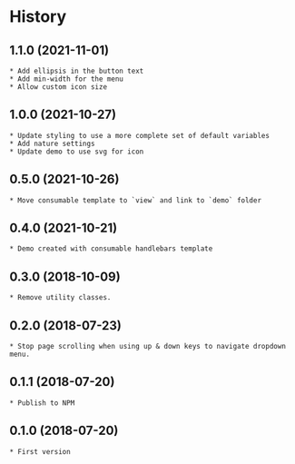 # History

## 1.1.0 (2021-11-01)
    * Add ellipsis in the button text
    * Add min-width for the menu
    * Allow custom icon size

## 1.0.0 (2021-10-27)
    * Update styling to use a more complete set of default variables
    * Add nature settings
    * Update demo to use svg for icon

## 0.5.0 (2021-10-26)
    * Move consumable template to `view` and link to `demo` folder

## 0.4.0 (2021-10-21)
    * Demo created with consumable handlebars template

## 0.3.0 (2018-10-09)
    * Remove utility classes.

## 0.2.0 (2018-07-23)
    * Stop page scrolling when using up & down keys to navigate dropdown menu.

## 0.1.1 (2018-07-20)
    * Publish to NPM

## 0.1.0 (2018-07-20)
    * First version
